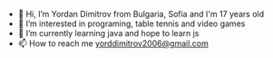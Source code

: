 - 👋 Hi, I’m Yordan Dimitrov from Bulgaria, Sofia and I'm 17 years old
- 👀 I’m interested in programing, table tennis and video games
- 🌱 I’m currently learning java and hope to learn js
- 📫 How to reach me yorddimitrov2006@gmail.com
